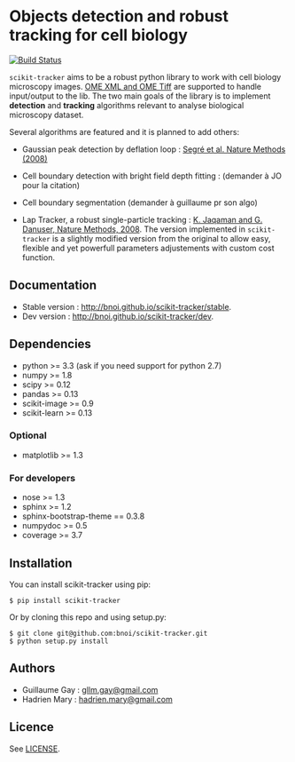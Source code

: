 # Objects detection and robust tracking for cell biology

[![Build Status](https://travis-ci.org/bnoi/scikit-tracker.png?branch=master)](https://travis-ci.org/bnoi/scikit-tracker)

`scikit-tracker` aims to be a robust python library to work with cell biology microscopy images. [OME XML and OME Tiff](https://www.openmicroscopy.org/site/support/ome-model/ome-tiff/) are supported to handle input/output to the lib. The two main goals of the library is to implement **detection** and **tracking** algorithms relevant to analyse biological microscopy dataset.

Several algorithms are featured and it is planned to add others:

- Gaussian peak detection by deflation loop : [Segré et al. Nature Methods (2008)](http://www.nature.com/nmeth/journal/v5/n8/full/nmeth.1233.html)

- Cell boundary detection with bright field depth fitting : (demander à JO pour la citation)

- Cell boundary segmentation (demander à guillaume pr son algo)

- Lap Tracker, a robust single-particle tracking : [K. Jaqaman and G. Danuser, Nature Methods, 2008](http://www.nature.com/nmeth/journal/v5/n8/full/nmeth.1237.html). The version implemented in `scikit-tracker` is a slightly modified version from the original to allow easy, flexible and yet powerfull parameters adjustements with custom cost function.

## Documentation

- Stable version : http://bnoi.github.io/scikit-tracker/stable.
- Dev version : http://bnoi.github.io/scikit-tracker/dev.

## Dependencies

- python >= 3.3 (ask if you need support for python 2.7)
- numpy >= 1.8
- scipy >= 0.12
- pandas >= 0.13
- scikit-image >= 0.9
- scikit-learn >= 0.13

### Optional

- matplotlib >= 1.3

### For developers

- nose >= 1.3
- sphinx >= 1.2
- sphinx-bootstrap-theme == 0.3.8
- numpydoc >= 0.5
- coverage >= 3.7

## Installation

You can install scikit-tracker using pip:

    $ pip install scikit-tracker

Or by cloning this repo and using setup.py:

    $ git clone git@github.com:bnoi/scikit-tracker.git
    $ python setup.py install

## Authors

- Guillaume Gay : gllm.gay@gmail.com
- Hadrien Mary : hadrien.mary@gmail.com

## Licence

See [LICENSE](LICENSE).




